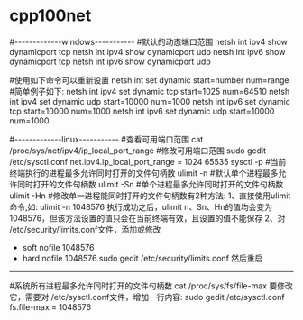 # cpp100net


#-------------windows-----------
#默认的动态端口范围
netsh int ipv4 show dynamicport tcp
netsh int ipv4 show dynamicport udp
netsh int ipv6 show dynamicport tcp
netsh int ipv6 show dynamicport udp

#使用如下命令可以重新设置
netsh int set dynamic start=number num=range
#简单例子如下:
netsh int ipv4 set dynamic tcp start=1025 num=64510
netsh int ipv4 set dynamic udp start=10000 num=1000
netsh int ipv6 set dynamic tcp start=10000 num=1000
netsh int ipv6 set dynamic udp start=10000 num=1000

#-------------linux-----------
#查看可用端口范围
cat /proc/sys/net/ipv4/ip_local_port_range
#修改可用端口范围
sudo gedit /etc/sysctl.conf
net.ipv4.ip_local_port_range = 1024 65535
sysctl -p
#当前终端执行的进程最多允许同时打开的文件句柄数
ulimit -n
#默认单个进程最多允许同时打开的文件句柄数
ulimit -Sn
#单个进程最多允许同时打开的文件句柄数
ulimit -Hn
#修改单一进程能同时打开的文件句柄数有2种方法:
1、直接使用ulimit命令,如:
ulimit -n 1048576
执行成功之后，ulimit n、Sn、Hn的值均会变为1048576，但该方法设置的值只会在当前终端有效，且设置的值不能保存
2、对 /etc/security/limits.conf文件，添加或修改
* soft nofile 1048576
* hard nofile 1048576
sudo gedit /etc/security/limits.conf
然后重启
-----------------------
#系统所有进程最多允许同时打开的文件句柄数
cat /proc/sys/fs/file-max
要修改它，需要对 /etc/sysctl.conf文件，增加一行内容:
sudo gedit /etc/sysctl.conf
fs.file-max = 1048576